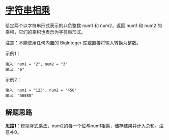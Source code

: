 # [字符串相乘](https://leetcode.cn/problems/multiply-strings/)

给定两个以字符串形式表示的非负整数 num1 和 num2，返回 num1 和 num2 的乘积，它们的乘积也表示为字符串形式。

注意：不能使用任何内置的 BigInteger 库或直接将输入转换为整数。

示例1：
```
输入: num1 = "2", num2 = "3"
输出: "6"
```

示例2：
```
输入: num1 = "123", num2 = "456"
输出: "56088"
```

## 解题思路
**思路1**：模拟竖式乘法，num2的每一个位与num1相乘，储存结果并计入总和。注意补0。